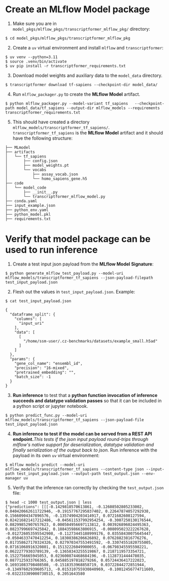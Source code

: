 # Create an **MLflow Model** package
1. Make sure you are in `model_pkgs/mlflow_pkgs/transcriptformer_mlflow_pkg/` directory:

```
$ cd model_pkgs/mlflow_pkgs/transcriptformer_mlflow_pkg
```

2. Create a `uv` virtual environment and install `mlflow` and `transcriptformer`:

```
$ uv venv --python=3.11
$ source .venv/bin/activate
$ uv pip install -r transcriptformer_requirements.txt 
```

3. Download model weights and auxiliary data to the `model_data` directory.

```
$ transcriptformer download tf-sapiens --checkpoint-dir model_data/
```

4. Run `mlflow_packager.py` to create the **MLflow Model** artifact.

```
$ python mlflow_packager.py --model-variant tf_sapiens   --checkpoint-path model_data/tf_sapiens --output-dir mlflow_models --requirements transcriptformer_requirements.txt
```

5. This should have created a directory `mlflow_models/transcriptformer_tf_sapiens/`. `transcriptformer_tf_sapiens` is the **MLflow Model** artifact and it should have the following structure:

```
├── MLmodel
├── artifacts
│   └── tf_sapiens
│       ├── config.json
│       ├── model_weights.pt
│       └── vocabs
│           ├── assay_vocab.json
│           └── homo_sapiens_gene.h5
├── code
│   └── model_code
│       ├── __init__.py
│       └── transcriptformer_mlflow_model.py
├── conda.yaml
├── input_example.json
├── python_env.yaml
├── python_model.pkl
├── requirements.txt
```

# Verify that model package can be used to run inference
1. Create a test input json payload from the **MLflow Model Signature**:

```
$ python generate_mlflow_test_payload.py --model-uri mlflow_models/transcriptformer_tf_sapiens --json-payload-filepath test_input_payload.json
```

2. Flesh out the values in `test_input_payload.json`. Example:

```
$ cat test_input_payload.json

{
  "dataframe_split": {
    "columns": [
      "input_uri"
    ],
    "data": [
      [
        "/home/ssm-user/.cz-benchmarks/datasets/example_small.h5ad"
      ]
    ]
  },
  "params": {
    "gene_col_name": "ensembl_id",
    "precision": "16-mixed",
    "pretrained_embedding": "",
    "batch_size": -1
  }
}
```

3. **Run inference** to test that a **python function invocation of inference succeeds and datatype validation passes** so that it can be included in a python script or jupyter notebook.

```
$ python predict_func.py --model-uri mlflow_models/transcriptformer_tf_sapiens --json-payload-file test_input_payload.json
```
4. **Run inference to test if the model can be served from a REST API endpoint.**_This tests if the json input payload round-trips through mlflow's native support for deserialization, datatype validation and finally serialization of the output back to json._ Run inference with the payload in its own `uv` virtual environment:

```
$ mlflow models predict --model-uri mlflow_models/transcriptformer_tf_sapiens --content-type json --input-path test_input_payload.json --output-path test_output.json --env-manager uv 
```

5. Verify that the inference ran correctly by checking the `test_output.json` file:

```
$ head -c 1000 test_output.json | less
{"predictions": [[[-0.1429818570613861, -0.12608502805233002, 0.040420662611722946, -0.19157767295837402, 0.22647874057292938, 0.15660904347896576, -0.13574904203414917, 0.0721682608127594, 0.024216821417212486, -0.045611537992954254, -0.3007250130176544, 0.08299852907657623, 0.000504956697113812, 0.003926896024495363, 0.08237996697425842, 0.18843598663806915, -0.008095023222267628, -0.012726053595542908, -0.11273445188999176, 0.03558430075645447, -0.05046337470412254, 0.18308386206626892, 0.07628823816776276, 0.017358627170324326, 0.027970347553491592, -0.33074551820755005, 0.07161068916320801, 0.15132226049900055, -0.06798345595598221, 0.06222779303789139, -0.13658343255519867, 0.2187119573354721, 0.1522756665945053, 0.023600874468684196, -0.1128731444478035, 0.0877125933766365, 0.045885197818279266, 0.05724436417222023, 0.16931083798408508, -0.1518353968858719, 0.03722844272851944, -0.13497602939605713, -0.015310755930840969, -0.10012456774711609, -0.032233309000730515, 0.2051643580
```